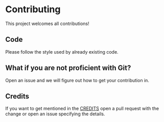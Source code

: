 # Contributing

This project welcomes all contributions!

## Code

Please follow the style used by already existing code.

## What if you are not proficient with Git?

Open an issue and we will figure out how to get your contribution in.

## Credits

If you want to get mentioned in the [CREDITS](https://github.com/frncsdrk/renaissance/blob/master/CREDITS) open a pull request
with the change or open an issue specifying the details.
